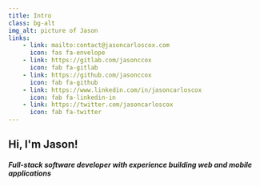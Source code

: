 ```yaml
---
title: Intro
class: bg-alt
img_alt: picture of Jason
links:
    - link: mailto:contact@jasoncarloscox.com
      icon: fas fa-envelope
    - link: https://gitlab.com/jasonccox
      icon: fab fa-gitlab
    - link: https://github.com/jasonccox
      icon: fab fa-github
    - link: https://www.linkedin.com/in/jasoncarloscox
      icon: fab fa-linkedin-in
    - link: https://twitter.com/jasoncarloscox
      icon: fab fa-twitter
---
```


## Hi, I'm Jason!
#### *Full-stack software developer with experience building web and mobile applications* 